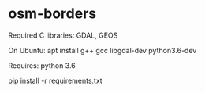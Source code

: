 # osm-borders

Required C libraries: GDAL, GEOS

On Ubuntu:
apt install g++ gcc libgdal-dev python3.6-dev


Requires: python 3.6

pip install -r requirements.txt

